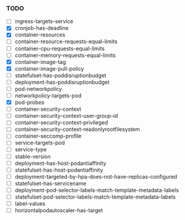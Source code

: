 ### TODO

- [ ] ingress-targets-service
- [x] cronjob-has-deadline
- [x] container-resources
- [ ] container-resource-requests-equal-limits
- [ ] container-cpu-requests-equal-limits
- [ ] container-memory-requests-equal-limits
- [x] container-image-tag
- [x] container-image-pull-policy
- [ ] statefulset-has-poddisruptionbudget
- [ ] deployment-has-poddisruptionbudget
- [ ] pod-networkpolicy
- [ ] networkpolicy-targets-pod
- [x] pod-probes
- [ ] container-security-context
- [ ] container-security-context-user-group-id
- [ ] container-security-context-privileged
- [ ] container-security-context-readonlyrootfilesystem
- [ ] container-seccomp-profile
- [ ] service-targets-pod
- [ ] service-type
- [ ] stable-version
- [ ] deployment-has-host-podantiaffinity
- [ ] statefulset-has-host-podantiaffinity
- [ ] deployment-targeted-by-hpa-does-not-have-replicas-configured
- [ ] statefulset-has-servicename
- [ ] deployment-pod-selector-labels-match-template-metadata-labels
- [ ] statefulset-pod-selector-labels-match-template-metadata-labels
- [ ] label-values
- [ ] horizontalpodautoscaler-has-target
